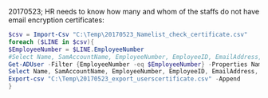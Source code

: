 20170523; HR needs to know how many and whom of the staffs do not have email encryption certificates:
```powershell
$csv = Import-Csv "C:\Temp\20170523_Namelist_check_certificate.csv"
foreach ($LINE in $csv){
$EmployeeNumber = $LINE.EmployeeNumber
#Select Name, SamAccountName, EmployeeNumber, EmployeeID, EmailAddress, Certificates | 
Get-ADUser -Filter {EmployeeNumber -eq $EmployeeNumber} -Properties Name, SamAccountName, EmployeeNumber, EmployeeID, EmailAddress,Certificates | 
Select Name, SamAccountName, EmployeeNumber, EmployeeID, EmailAddress, @{n="Certificates";e={[string]$_.Certificates}} | 
Export-csv "C:\Temp\20170523_export_userscertificate.csv" -Append
} 
```
